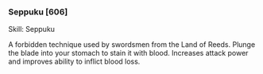 ### Seppuku [606]

Skill: Seppuku

A forbidden technique used by swordsmen from the Land of Reeds. Plunge the blade into your stomach to stain it with blood. Increases attack power and improves ability to inflict blood loss.